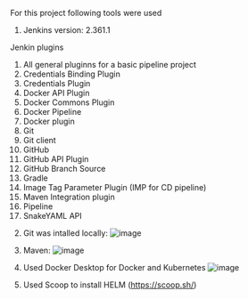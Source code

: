 For this project following tools were used
1) Jenkins version: 2.361.1

Jenkin plugins
1. All general pluginns for a basic pipeline project
2. Credentials Binding Plugin
3. Credentials Plugin
4. Docker API Plugin
5. Docker Commons Plugin
6. Docker Pipeline
7. Docker plugin
8. Git
9. Git client
10. GitHub
11. GitHub API Plugin
12. GitHub Branch Source
13. Gradle
14. Image Tag Parameter Plugin (IMP for CD pipeline)
15. Maven Integration plugin
16. Pipeline
17. SnakeYAML API

2) Git was intalled locally:
![image](https://user-images.githubusercontent.com/82196453/215253276-4896ccd0-d144-46ce-b36b-03c2372ff525.png)


3) Maven:
![image](https://user-images.githubusercontent.com/82196453/215253260-d3aa374e-2961-4fe3-b822-173b63441e08.png)


4) Used Docker Desktop for Docker and Kubernetes
![image](https://user-images.githubusercontent.com/82196453/215253213-e38ee18f-c07f-482d-b4c3-42ab9b87a8ea.png)


5) Used Scoop to install HELM
(https://scoop.sh/) 

